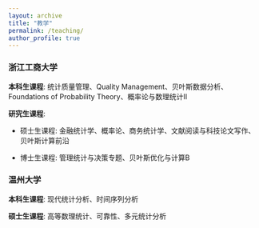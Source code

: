 ```yaml
---
layout: archive
title: "教学"
permalink: /teaching/
author_profile: true
---
```



### 浙江工商大学

**本科生课程**: 统计质量管理、Quality Management、贝叶斯数据分析、Foundations of Probability Theory、概率论与数理统计II

**研究生课程**:

- 硕士生课程: 金融统计学、概率论、商务统计学、文献阅读与科技论文写作、贝叶斯计算前沿

- 博士生课程: 管理统计与决策专题、贝叶斯优化与计算B

### 温州大学

**本科生课程**: 现代统计分析、时间序列分析

**硕士生课程**: 高等数理统计、可靠性、多元统计分析